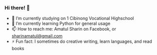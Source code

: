 ### Hi there! 👋

<!--
**asaryn/asaryn** is a ✨ _special_ ✨ repository because its `README.md` (this file) appears on your GitHub profile.

Here are some ideas to get you started:



- 👯 I’m looking to collaborate on ...
- 🤔 I’m looking for help with ...
- 💬 Ask me about ...
- 😄 Pronouns: ...

-->
- 🔭 I’m currently studying on 1 Cibinong Vocational Highschool
- 🌱 I’m currently learning Python for general usage
- 📫 How to reach me: Amatul Sharin on Facebook, or sharinamatul@gmail.com
- ⚡ Fun fact: I sometimes do creative writing, learn languages, and read books
